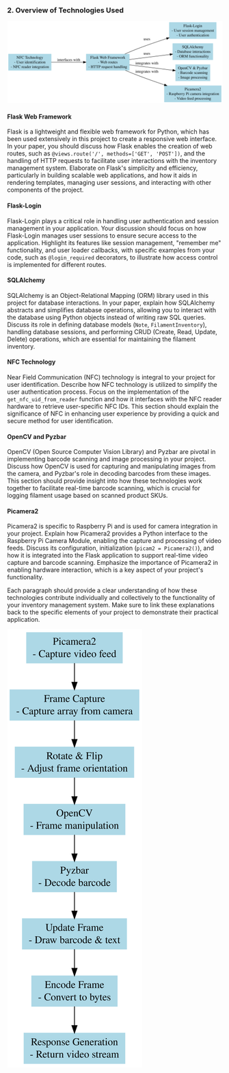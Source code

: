 ### 2. Overview of Technologies Used

![graphviz-overview](graphviz-overview.svg)

#### **Flask Web Framework**
Flask is a lightweight and flexible web framework for Python, which has been used extensively in this project to create a responsive web interface. In your paper, you should discuss how Flask enables the creation of web routes, such as `@views.route('/', methods=['GET', 'POST'])`, and the handling of HTTP requests to facilitate user interactions with the inventory management system. Elaborate on Flask's simplicity and efficiency, particularly in building scalable web applications, and how it aids in rendering templates, managing user sessions, and interacting with other components of the project.

#### **Flask-Login**
Flask-Login plays a critical role in handling user authentication and session management in your application. Your discussion should focus on how Flask-Login manages user sessions to ensure secure access to the application. Highlight its features like session management, "remember me" functionality, and user loader callbacks, with specific examples from your code, such as `@login_required` decorators, to illustrate how access control is implemented for different routes.

#### **SQLAlchemy**
SQLAlchemy is an Object-Relational Mapping (ORM) library used in this project for database interactions. In your paper, explain how SQLAlchemy abstracts and simplifies database operations, allowing you to interact with the database using Python objects instead of writing raw SQL queries. Discuss its role in defining database models (`Note`, `FilamentInventory`), handling database sessions, and performing CRUD (Create, Read, Update, Delete) operations, which are essential for maintaining the filament inventory.

#### **NFC Technology**
Near Field Communication (NFC) technology is integral to your project for user identification. Describe how NFC technology is utilized to simplify the user authentication process. Focus on the implementation of the `get_nfc_uid_from_reader` function and how it interfaces with the NFC reader hardware to retrieve user-specific NFC IDs. This section should explain the significance of NFC in enhancing user experience by providing a quick and secure method for user identification.

#### **OpenCV and Pyzbar**
OpenCV (Open Source Computer Vision Library) and Pyzbar are pivotal in implementing barcode scanning and image processing in your project. Discuss how OpenCV is used for capturing and manipulating images from the camera, and Pyzbar's role in decoding barcodes from these images. This section should provide insight into how these technologies work together to facilitate real-time barcode scanning, which is crucial for logging filament usage based on scanned product SKUs.

#### **Picamera2**
Picamera2 is specific to Raspberry Pi and is used for camera integration in your project. Explain how Picamera2 provides a Python interface to the Raspberry Pi Camera Module, enabling the capture and processing of video feeds. Discuss its configuration, initialization (`picam2 = Picamera2()`), and how it is integrated into the Flask application to support real-time video capture and barcode scanning. Emphasize the importance of Picamera2 in enabling hardware interaction, which is a key aspect of your project's functionality. 

Each paragraph should provide a clear understanding of how these technologies contribute individually and collectively to the functionality of your inventory management system. Make sure to link these explanations back to the specific elements of your project to demonstrate their practical application.

![graphviz-picamera-opencv-pybarz](graphviz-picamera-opencv-pybarz.svg)